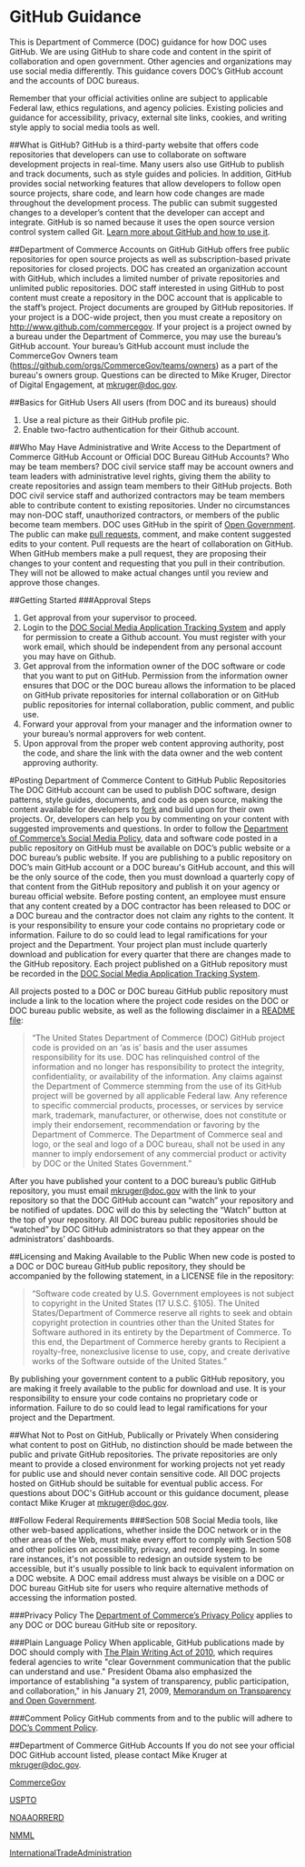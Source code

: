 # GitHub Guidance
This is Department of Commerce (DOC) guidance for how DOC uses GitHub. We are using GitHub to share code and content in the spirit of collaboration and open government. Other agencies and organizations may use social media differently. This guidance covers DOC’s GitHub account and the accounts of DOC bureaus.

Remember that your official activities online are subject to applicable Federal law, ethics regulations, and agency policies. Existing policies and guidance for accessibility, privacy, external site links, cookies, and writing style apply to social media tools as well.

##What is GitHub?
GitHub is a third-party website that offers code repositories that developers can use to collaborate on software development projects in real-time. Many users also use GitHub to publish and track documents, such as style guides and policies. In addition, GitHub provides social networking features that allow developers to follow open source projects, share code, and learn how code changes are made throughout the development process. The public can submit suggested changes to a developer’s content that the developer can accept and integrate. GitHub is so named because it uses the open source version control system called Git. [Learn more about GitHub and how to use it](https://github.com/about).

##Department of Commerce Accounts on GitHub
GitHub offers free public repositories for open source projects as well as subscription-based private repositories for closed projects. DOC has created an organization account with GitHub, which  includes a limited number of private repositories and unlimited public repositories. DOC staff interested in using GitHub to post content must create a repository in the DOC account that is applicable to the staff’s project. Project documents are grouped by GitHub repositories. If your project is a DOC-wide project, then you must create a repository on http://www.github.com/commercegov. If your project is a project owned by a bureau under the Department of Commerce, you may use the bureau’s GitHub account. Your bureau’s GitHub account must include the CommerceGov Owners team (https://github.com/orgs/CommerceGov/teams/owners) as a part of the bureau's owners group. Questions can be directed to Mike Kruger, Director of Digital Engagement, at mkruger@doc.gov.

##Basics for GitHub Users
All users (from DOC and its bureaus) should 
1. Use a real picture as their GitHub profile pic.
2. Enable two-factro authentication for their Github account. 


##Who May Have Administrative and Write Access to the Department of Commerce GitHub Account or Official DOC Bureau GitHub Accounts? Who may be team members?
DOC civil service staff may be account owners and team leaders with administrative level rights, giving them the ability to create repositories and assign team members to their GitHub projects. Both DOC civil service staff and authorized contractors may be team members able to contribute content to existing repositories. Under no circumstances may non-DOC staff, unauthorized contractors, or members of the public become team members. DOC uses GitHub in the spirit of [Open Government](http://www.whitehouse.gov/open). The public can make [pull requests](https://help.github.com/articles/using-pull-requests/), comment, and make content suggested edits to your content. Pull requests are the heart of collaboration on GitHub. When GitHub members make a pull request, they are proposing their changes to your content and requesting that you pull in their contribution. They will not be allowed to make actual changes until you review and approve those changes.

##Getting Started
###Approval Steps
1.	Get approval from your supervisor to proceed.
2.	Login to the [DOC Social Media Application Tracking System](https://socmed.my.commerce.gov/) and apply for permission to create a Github account. You must register with your work email, which should be independent from any personal account you may have on Github. 
3.	Get approval from the information owner of the DOC software or code that you want to put on GitHub. Permission from the information owner ensures that DOC or the DOC bureau allows the information to be placed on GitHub private repositories for internal collaboration or on GitHub public repositories for internal collaboration, public comment, and public use.
4.	Forward your approval from your manager and the information owner to your bureau’s normal approvers for web content.
5.	Upon approval from the proper web content approving authority, post the code, and share the link with the data owner and the web content approving authority.

#Posting Department of Commerce Content to GitHub Public Repositories
The DOC GitHub account can be used to publish DOC software, design patterns, style guides, documents, and code as open source, making the content available for developers to [fork](https://help.github.com/articles/fork-a-repo/) and build upon for their own projects. Or, developers can help you by commenting on your content with suggested improvements and questions. In order to follow the [Department of Commerce’s Social Media Policy](http://ocio.os.doc.gov/ITPolicyandPrograms/Policy___Standards/PROD01_009476), data and software code posted in a public repository on GitHub must be available on DOC’s public website or a DOC bureau’s public website. If you are publishing to a public repository on DOC’s main GitHub account or a DOC bureau's GitHub account, and this will be the only source of the code, then you must download a quarterly copy of that content from the GitHub repository and publish it on your agency or bureau official website. Before posting content, an employee must ensure that any content created by a DOC contractor has been released to DOC or a DOC bureau and the contractor does not claim any rights to the content. It is your responsibility to ensure your code contains no proprietary code or information. Failure to do so could lead to legal ramifications for your project and the Department. Your project plan must include quarterly download and publication for every quarter that there are changes made to the GitHub repository. Each project published on a GitHub repository must be recorded in the [DOC Social Media Application Tracking System](https://socmed.my.commerce.gov/). 

All projects posted to a DOC or DOC bureau GitHub public repository must include a link to the location where the project code resides on the DOC or DOC bureau public website, as well as the following disclaimer in a [README file](http://www.wikihow.com/Write-a-Read-Me): 

> “The United States Department of Commerce (DOC) GitHub project code is provided on an ‘as is’ basis and the user assumes responsibility for its use. DOC has relinquished control of the information and no longer has responsibility to protect the integrity, confidentiality, or availability of the information. Any claims against the Department of Commerce stemming from the use of its GitHub project will be governed by all applicable Federal law. Any reference to specific commercial products, processes, or services by service mark, trademark, manufacturer, or otherwise, does not constitute or imply their endorsement, recommendation or favoring by the Department of Commerce. The Department of Commerce seal and logo, or the seal and logo of a DOC bureau, shall not be used in any manner to imply endorsement of any commercial product or activity by DOC or the United States Government.”

After you have published your content to a DOC bureau’s public GitHub repository, you must email mkruger@doc.gov with the link to your repository so that the DOC GitHub account can “watch” your repository and be notified of updates.  DOC will do this by selecting the “Watch” button at the top of your repository.  All DOC bureau public repositories should be “watched” by DOC GitHub administrators so that they appear on the administrators’ dashboards.  

##Licensing and Making Available to the Public
When new code is posted to a DOC or DOC bureau GitHub public repository, they should be accompanied by the following statement, in a LICENSE file in the repository:

>“Software code created by U.S. Government employees is not subject to copyright in the United States (17 U.S.C. §105). The United States/Department of Commerce reserve all rights to seek and obtain copyright protection in countries other than the United States for Software authored in its entirety by the Department of Commerce.  To this end, the Department of Commerce hereby grants to Recipient a royalty-free, nonexclusive license to use, copy, and create derivative works of the Software outside of the United States.”

By publishing your government content to a public GitHub repository, you are making it freely available to the public for download and use. It is your responsibility to ensure your code contains no proprietary code or information. Failure to do so could lead to legal ramifications for your project and the Department.

##What Not to Post on GitHub, Publically or Privately
When considering what content to post on GitHub, no distinction should be made between the public and private GitHub repositories. The private repositories are only meant to provide a closed environment for working projects not yet ready for public use and should never contain sensitive code. All DOC projects hosted on GitHub should be suitable for eventual public access. For questions about DOC's GitHub account or this guidance document, please contact Mike Kruger at mkruger@doc.gov.

##Follow Federal Requirements
###Section 508
Social Media tools, like other web-based applications, whether inside the DOC network or in the other areas of the Web, must make every effort to comply with Section 508 and other policies on accessibility, privacy, and record keeping. In some rare instances, it's not possible to redesign an outside system to be accessible, but it's usually possible to link back to equivalent information on a DOC website. A DOC email address must always be visible on a DOC or DOC bureau GitHub site for users who require alternative methods of accessing the information posted.

###Privacy Policy
The [Department of Commerce’s Privacy Policy](http://www.commerce.gov/privacy-policy) applies to any DOC or DOC bureau GitHub site or repository.

###Plain Language Policy
When applicable, GitHub publications made by DOC should comply with [The Plain Writing Act of
2010](http://www.commerce.gov/plain-language), which requires federal agencies to write "clear Government communication that the public can understand and use." President Obama also emphasized the importance of establishing "a system of transparency, public participation, and collaboration," in his January 21, 2009, [Memorandum on Transparency and Open Government](http://www.whitehouse.gov/the_press_office/TransparencyandOpenGovernment).

###Comment Policy
GitHub comments from and to the public will adhere to [DOC’s Comment Policy](http://www.commerce.gov/comment-policy).

##Department of Commerce GitHub Accounts
If you do not see your official DOC GitHub account listed, please contact Mike Kruger at
mkruger@doc.gov. 

[CommerceGov](www.github.com/commercegov)

[USPTO](www.github.com/uspto)

[NOAAORRERD](www.github.com/NOAAORRERD)

[NMML](www.github.com/NMML)

[InternationalTradeAdministration](https://github.com/InternationalTradeAdministration/developerportal)
